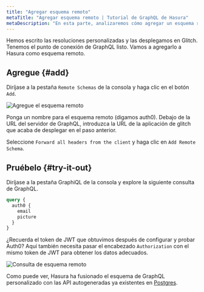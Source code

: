 ```yaml
---
title: "Agregar esquema remoto"
metaTitle: "Agregar esquema remoto | Tutorial de GraphQL de Hasura"
metaDescription: "En esta parte, analizaremos cómo agregar un esquema remoto en el motor de GraphQL de Hasura utilizando la consola"
---
```


Hemos escrito las resoluciones personalizadas y las desplegamos en Glitch. Tenemos el punto de conexión de GraphQL listo. Vamos a agregarlo a Hasura como esquema remoto.

## Agregue {#add}

Diríjase a la pestaña `Remote Schemas` de la consola y haga clic en el botón `Add`.

![Agregue el esquema remoto](https://graphql-engine-cdn.hasura.io/learn-hasura/assets/graphql-hasura/add-remote-schema.png)

Ponga un nombre para el esquema remoto (digamos auth0). Debajo de la URL del servidor de GraphQL, introduzca la URL de la aplicación de glitch que acaba de desplegar en el paso anterior.

Seleccione `Forward all headers from the client` y haga clic en `Add Remote Schema`.

## Pruébelo {#try-it-out}

Diríjase a la pestaña GraphiQL de la consola y explore la siguiente consulta de GraphQL.

```graphql
query {
  auth0 {
    email
    picture
  }
}
```

¿Recuerda el token de JWT que obtuvimos después de configurar y probar Auth0? Aquí también necesita pasar el encabezado `Authorization` con el mismo token de JWT para obtener los datos adecuados.

![Consulta de esquema remoto](https://graphql-engine-cdn.hasura.io/learn-hasura/assets/graphql-hasura/query-remote-schema.png)

Como puede ver, Hasura ha fusionado el esquema de GraphQL personalizado con las API autogeneradas ya existentes en [Postgres](https://hasura.io/learn/database/postgresql/what-is-postgresql/).
